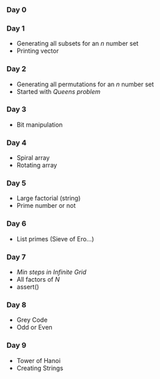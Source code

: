 ### Day 0
### Day 1
* Generating all subsets for an _n_ number set 
* Printing vector

### Day 2
* Generating all permutations for an _n_ number set
* Started with _Queens problem_

### Day 3
* Bit manipulation

### Day 4
* Spiral array
* Rotating array

### Day 5
* Large factorial (string)
* Prime number or not

### Day 6
* List primes (Sieve of Ero...)

### Day 7
* _Min steps in Infinite Grid_
* All factors of _N_
* assert()

### Day 8
* Grey Code
* Odd or Even

### Day 9
* Tower of Hanoi
* Creating Strings